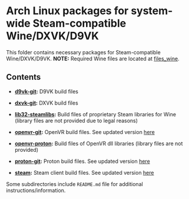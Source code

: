 # Arch Linux packages for system-wide Steam-compatible Wine/DXVK/D9VK

This folder contains necessary packages for Steam-compatible Wine/DXVK/D9VK. **NOTE:** Required Wine files are located at [files_wine](../files_wine).

## Contents

- **[d9vk-git](d9vk-git):** D9VK build files

- **[dxvk-git](dxvk-git):** DXVK build files

- **[lib32-steamlibs](lib32-steamlibs):** Build files of proprietary Steam libraries for Wine (library files are not provided due to legal reasons)

- **[openvr-git](openvr-git):** OpenVR build files. See updated version [here](https://aur.archlinux.org/packages/openvr-git/)

- **[openvr-proton](openvr-proton):** Build files of OpenVR dll libraries (library files are not provided)

- **[proton-git](proton-git):** Proton build files. See updated version [here](https://aur.archlinux.org/packages/proton-git/)

- **[steam](steam):** Steam client build files. See updated version [here](https://www.archlinux.org/packages/multilib/x86_64/steam/)

Some subdirectories include `README.md` file for additional instructions/information.
